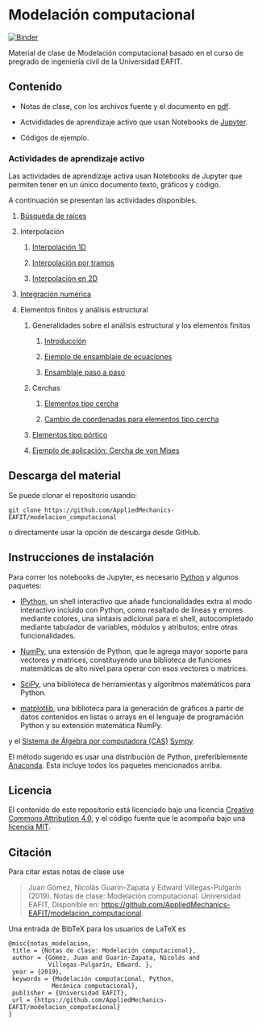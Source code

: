 # Modelación computacional

[![Binder](https://mybinder.org/badge_logo.svg)](https://mybinder.org/v2/gh/AppliedMechanics-EAFIT/modelacion_computacional/e580ec592b6bd6671bfc06344dec9b8b92435f62)

Material de clase de Modelación computacional basado en el curso de pregrado de ingeniería civil de la Universidad EAFIT.

## Contenido

- Notas de clase, con los archivos fuente y el documento en
  [pdf](https://github.com/AppliedMechanics-EAFIT/modelacion_computacional/raw/master/notas_de_clase/notas_modelacion.pdf).

- Actvididades de aprendizaje activo que usan Notebooks de [Jupyter](http://jupyter.org/).

- Códigos de ejemplo.

### Actividades de aprendizaje activo

Las actividades de aprendizaje activa usan Notebooks de Jupyter que permiten tener
en un único documento texto, gráficos y código.

A continuación se presentan las actividades disponibles.

1. [Búsqueda de raíces](https://nbviewer.jupyter.org/github/AppliedMechanics-EAFIT/modelacion_computacional/blob/master/notebooks/01_busqueda_raices.ipynb)

2. Interpolación

    1. [Interpolación 1D](https://nbviewer.jupyter.org/github/AppliedMechanics-EAFIT/modelacion_computacional/blob/master/notebooks/02a_interpolacion.ipynb)

    2. [Interpolación por tramos](https://nbviewer.jupyter.org/github/AppliedMechanics-EAFIT/modelacion_computacional/blob/master/notebooks/02b_interpolacion_tramos.ipynb)

    3. [Interpolación en 2D](https://nbviewer.jupyter.org/github/AppliedMechanics-EAFIT/modelacion_computacional/blob/master/notebooks/02c_interpolacion_2d.ipynb)

3. [Integración numérica](https://nbviewer.jupyter.org/github/AppliedMechanics-EAFIT/modelacion_computacional/blob/master/notebooks/03_integracion_numerica.ipynb)

4. Elementos finitos y análisis estructural

    1. Generalidades sobre el análisis estructural y los elementos finitos

        1. [Introducción](https://nbviewer.jupyter.org/github/AppliedMechanics-EAFIT/modelacion_computacional/blob/master/notebooks/06a_analisis_estructural.ipynb)

        2. [Ejemplo de ensamblaje de ecuaciones](https://nbviewer.jupyter.org/github/AppliedMechanics-EAFIT/modelacion_computacional/blob/master/notebooks/06b_ensamblaje.ipynb)

        3. [Ensamblaje paso a paso](https://nbviewer.jupyter.org/github/AppliedMechanics-EAFIT/modelacion_computacional/blob/master/notebooks/06c_ensamble_paso_a_paso.ipynb)

    2. Cerchas

        1. [Elementos tipo cercha](https://nbviewer.jupyter.org/github/AppliedMechanics-EAFIT/modelacion_computacional/blob/master/notebooks/07a_cerchas.ipynb)

        2. [Cambio de coordenadas para elementos tipo cercha](https://nbviewer.jupyter.org/github/AppliedMechanics-EAFIT/modelacion_computacional/blob/master/notebooks/07b_cerchas_cambio_coordenadas.ipynb)

    3. [Elementos tipo pórtico](https://nbviewer.jupyter.org/github/AppliedMechanics-EAFIT/modelacion_computacional/blob/master/notebooks/08_porticos.ipynb)

    4. [Ejemplo de aplicación: Cercha de von Mises](https://nbviewer.jupyter.org/github/AppliedMechanics-EAFIT/modelacion_computacional/blob/master/notebooks/09_cercha_mises.ipynb)


## Descarga del material

Se puede clonar el repositorio usando:

    git clone https://github.com/AppliedMechanics-EAFIT/modelacion_computacional

o directamente usar la opción de descarga desde GitHub.

## Instrucciones de instalación

Para correr los notebooks de Jupyter, es necesario [Python](https://www.python.org/)
y algunos paquetes:

- [IPython](http://ipython.org/), un shell interactivo que añade funcionalidades  extra al modo interactivo incluido con Python, como resaltado de líneas y errores mediante colores, una sintaxis adicional para el shell, autocompletado mediante tabulador de variables, módulos y atributos; entre otras funcionalidades.

- [NumPy](http://www.numpy.org/), una extensión de Python, que le agrega mayor
soporte para vectores y matrices, constituyendo una biblioteca de funciones
matemáticas de alto nivel para operar con esos vectores o matrices.

- [SciPy](http://www.scipy.org/), una biblioteca de herramientas y algoritmos matemáticos para Python.

- [matplotlib](http://matplotlib.org/),  una biblioteca para la generación de gráficos a partir de datos contenidos en listas o arrays en el lenguaje de
programación Python y su extensión matemática NumPy.

y el [Sistema de Álgebra por computadora (CAS)](https://en.wikipedia.org/wiki/Computer_algebra_system) [Sympy](http://www.sympy.org/).

El método sugerido es usar una distribución de Python, preferiblemente  [Anaconda](https://www.anaconda.com/). Esta incluye todos los paquetes mencionados arriba.

## Licencia

El contenido de este repositorio está licenciado bajo una licencia [Creative Commons Attribution 4.0](http://choosealicense.com/licenses/cc-by-4.0/),
y el código fuente que le acompaña bajo una
[licencia MIT](https://opensource.org/licenses/mit-license.php).

## Citación

Para citar estas notas de clase use

> Juan Gómez, Nicolás Guarín-Zapata y Edward Villegas-Pulgarín (2019).
  Notas de clase: Modelación computacional. Universidad EAFIT,
  Disponible en: https://github.com/AppliedMechanics-EAFIT/modelacion_computacional.

Una entrada de BibTeX para los usuarios de LaTeX es

    @misc{notas_modelacion,
     title = {Notas de clase: Modelación computacional},
     author = {Gómez, Juan and Guarín-Zapata, Nicolás and
               Villegas-Pulgarín, Edward. },
     year = {2019},
     keywords = {Modelación computacional, Python,
                Mecánica computacional},
     publisher = {Universidad EAFIT},
     url = {https://github.com/AppliedMechanics-EAFIT/modelacion_computacional}
    }
